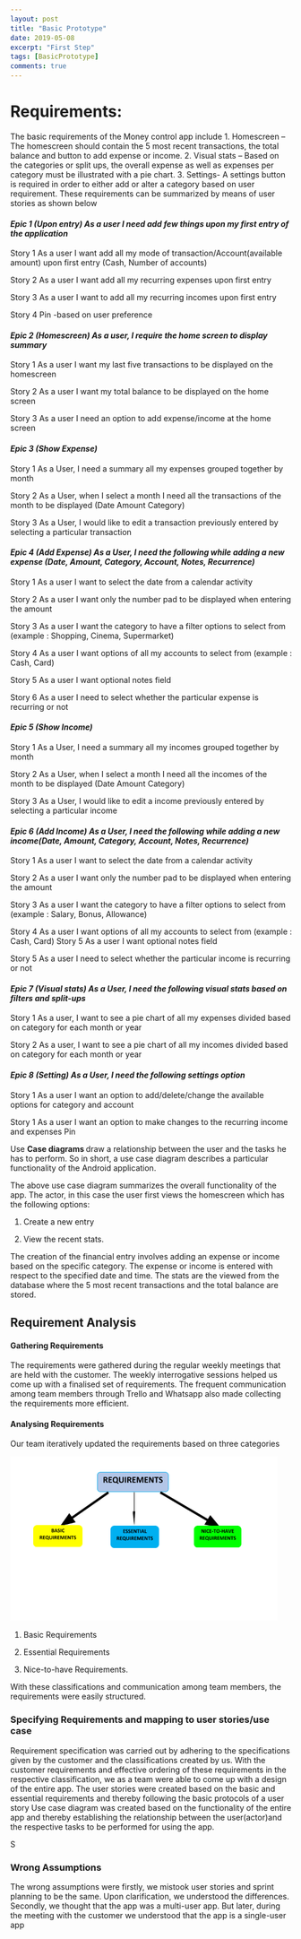 ```yaml
---
layout: post
title: "Basic Prototype"
date: 2019-05-08
excerpt: "First Step"
tags: [BasicPrototype]
comments: true
---
```


<h1><b>Requirements:</b></h1>
The basic requirements of the Money control app include
1. Homescreen – The homescreen should contain the 5 most recent transactions, the total balance and  button to add expense or income.
2. Visual stats – Based on the categories or split ups, the overall expense as well as expenses per category must be illustrated with a pie chart.
3. Settings- A settings button is required in order to either add or alter a category based on user requirement.
These requirements can be summarized by means of user stories as shown below
<h4><i>Epic 1 (Upon entry) As a user I need add few things upon my first entry of the application </i></h4>
  
Story 1 As a user I want add all my mode of transaction/Account(available amount) upon first entry (Cash, Number of accounts)

Story 2 As a user I want add all my recurring expenses upon first entry 

Story 3 As a user I want to add all my recurring incomes upon first entry 

Story 4 Pin -based on user preference 

  <h4><i>Epic 2 (Homescreen) As a user, I require the home screen to display summary </i></h4>
  
Story 1 As a user I want my last five transactions to be displayed on the homescreen 

Story 2 As a user I want my total balance to be displayed on the home screen 

Story 3 As a user I need an option to add expense/income at the home screen 

  <h4><i>Epic 3 (Show Expense) </i></h4>
  
Story 1 As a User, I need a summary all my expenses grouped together by month 

Story 2 As a User, when I select a month I need all the transactions of the month to be displayed (Date Amount Category) 

Story 3 As a User, I would like to edit a transaction previously entered by selecting a particular transaction 

<h4><i>Epic 4 (Add Expense) As a User, I need the following while adding a new expense (Date, Amount, Category, Account, Notes, Recurrence) </i></h4>

Story 1 As a user I want to select the date from a calendar activity 

Story 2 As a user I want only the number pad to be displayed when entering the amount 

Story 3 As a user I want the category to have a filter options to select from (example : Shopping, Cinema, Supermarket) 

Story 4 As a user I want options of all my accounts to select from (example : Cash, Card) 

Story 5 As a user I want optional notes field 

Story 6 As a user I need to select whether the particular expense is recurring or not

 <h4><i>Epic 5 (Show Income) </i></h4>
 
Story 1 As a User, I need a summary all my incomes grouped together by month

 Story 2 As a User, when I select a month I need all the incomes of the month to be displayed (Date Amount Category) 
 
Story 3 As a User, I would like to edit a income previously entered by selecting a particular income 

<h4><i> Epic 6 (Add Income) As a User, I need the following while adding a new income(Date, Amount, Category, Account, Notes, Recurrence) </i></h4>

Story 1 As a user I want to select the date from a calendar activity 

Story 2 As a user I want only the number pad to be displayed when entering the amount 

Story 3 As a user I want the category to have a filter options to select from (example : Salary, Bonus, Allowance) 

Story 4 As a user I want options of all my accounts to select from (example : Cash, Card) Story 5 As a user I want optional notes field

Story 5 As a user I need to select whether the particular income is recurring or not 

<h4><i> Epic 7 (Visual stats) As a User, I need the following visual stats based on filters and split-ups </i></h4>

Story 1 As a user, I want to see a pie chart of all my expenses divided based on category for each month or year 

Story 2 As a user, I want to see a pie chart of all my incomes divided based on category for each month or year 

  <h4><i> Epic 8 (Setting) As a User, I need the following settings option </i></h4>
  
Story 1 As a user I want an option to add/delete/change the available options for category and account 

Story 1 As a user I want an option to make changes to the recurring income and expenses Pin

Use <b>Case diagrams </b> draw a relationship between the user and the tasks he has to perform. So in short, a use case diagram describes a particular functionality of the Android application.

The above use case diagram summarizes the overall  functionality of the app. The actor, in this case the user first views the homescreen which has the following options:
1. Create a new entry

2. View the recent stats.

The creation of the financial entry involves adding an expense or income based on the specific category. The expense or income is entered with respect to the specified date and time.
The stats are the viewed from the database where the 5 most recent transactions and the total balance are stored.

<h2><b>Requirement Analysis</b></h2>

<h4><b>Gathering Requirements</b></h4>
The requirements were gathered  during the regular weekly meetings that are held with the customer. The weekly interrogative sessions helped us come up with a finalised set of requirements. The frequent communication among team members through Trello and Whatsapp also made collecting the requirements more efficient.

<h4><b>Analysing Requirements </b></h4>
Our team iteratively updated the requirements based on three categories

![alt text](https://github.com/DBSE-teaching/isee2019-CodeSlayers/blob/master/docs/images/req.png)






1. Basic Requirements

2. Essential Requirements

3. Nice-to-have Requirements.

With these classifications and communication among team members, the requirements were easily structured.

<h3><b>Specifying Requirements and mapping to user stories/use case </b></h3>
Requirement specification was carried out by adhering to the specifications given by the customer and the classifications created by us. With the customer requirements and effective ordering of these requirements in the respective classification, we as a team were able to come up with a design of the entire app. The user stories were created based on the basic and essential requirements and thereby following the basic protocols of a user story
Use case diagram was created based on the functionality of the entire app and thereby establishing the relationship between the user(actor)and the respective tasks to be performed for using the app.




S
<h3><b>Wrong Assumptions</b></h3>
The  wrong assumptions were firstly, we mistook user stories and sprint planning to be the same. Upon clarification, we understood the differences.
Secondly, we thought that the app was a multi-user app. But later, during the meeting with the customer we understood that the app is a single-user app

